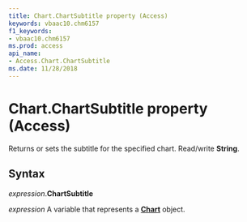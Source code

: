 ```yaml
---
title: Chart.ChartSubtitle property (Access)
keywords: vbaac10.chm6157
f1_keywords:
- vbaac10.chm6157
ms.prod: access
api_name:
- Access.Chart.ChartSubtitle
ms.date: 11/28/2018
---
```



# Chart.ChartSubtitle property (Access)

Returns or sets the subtitle for the specified chart. Read/write **String**.


## Syntax

_expression_.**ChartSubtitle**

_expression_ A variable that represents a **[Chart](Access.Chart.md)** object.

